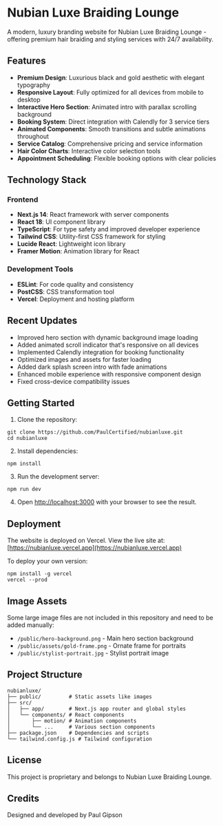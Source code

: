 # Nubian Luxe Braiding Lounge

A modern, luxury branding website for Nubian Luxe Braiding Lounge - offering premium hair braiding and styling services with 24/7 availability.

## Features

- **Premium Design**: Luxurious black and gold aesthetic with elegant typography
- **Responsive Layout**: Fully optimized for all devices from mobile to desktop
- **Interactive Hero Section**: Animated intro with parallax scrolling background
- **Booking System**: Direct integration with Calendly for 3 service tiers
- **Animated Components**: Smooth transitions and subtle animations throughout
- **Service Catalog**: Comprehensive pricing and service information
- **Hair Color Charts**: Interactive color selection tools
- **Appointment Scheduling**: Flexible booking options with clear policies

## Technology Stack

### Frontend
- **Next.js 14**: React framework with server components
- **React 18**: UI component library
- **TypeScript**: For type safety and improved developer experience
- **Tailwind CSS**: Utility-first CSS framework for styling
- **Lucide React**: Lightweight icon library
- **Framer Motion**: Animation library for React

### Development Tools
- **ESLint**: For code quality and consistency
- **PostCSS**: CSS transformation tool
- **Vercel**: Deployment and hosting platform

## Recent Updates

- Improved hero section with dynamic background image loading
- Added animated scroll indicator that's responsive on all devices
- Implemented Calendly integration for booking functionality
- Optimized images and assets for faster loading
- Added dark splash screen intro with fade animations
- Enhanced mobile experience with responsive component design
- Fixed cross-device compatibility issues

## Getting Started

1. Clone the repository:
```
git clone https://github.com/PaulCertified/nubianluxe.git
cd nubianluxe
```

2. Install dependencies:
```
npm install
```

3. Run the development server:
```
npm run dev
```

4. Open [http://localhost:3000](http://localhost:3000) with your browser to see the result.

## Deployment

The website is deployed on Vercel. View the live site at:
[https://nubianluxe.vercel.app](https://nubianluxe.vercel.app)

To deploy your own version:
```
npm install -g vercel
vercel --prod
```

## Image Assets

Some large image files are not included in this repository and need to be added manually:

- `/public/hero-background.png` - Main hero section background
- `/public/assets/gold-frame.png` - Ornate frame for portraits
- `/public/stylist-portrait.jpg` - Stylist portrait image

## Project Structure

```
nubianluxe/
├── public/         # Static assets like images
├── src/
│   ├── app/        # Next.js app router and global styles
│   └── components/ # React components
│       ├── motion/ # Animation components
│       └── ...     # Various section components
├── package.json    # Dependencies and scripts
└── tailwind.config.js # Tailwind configuration
```

## License

This project is proprietary and belongs to Nubian Luxe Braiding Lounge.

## Credits

Designed and developed by Paul Gipson
